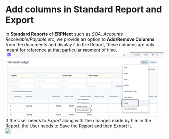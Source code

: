 
# Add columns in Standard Report and Export



In **Standard Reports** of **ERPNext** such as *SOA, Accounts Receivable/Payable etc*, we provide an option to **Add/Remove Columns** from the documents and display it in the Report, these columns are only meant for reference at that particular moment of time.  
![](/files/wwG7ihj.png)  
If the User needs to *Export* along with the changes made by him in the Report, the User needs to Save the Report and then *Export* it.   
![](/files/lFCoBXj.gif)  
  



